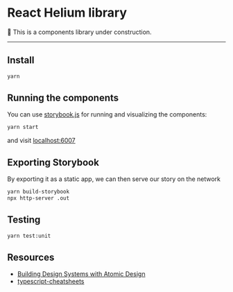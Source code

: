 # React Helium library

🚧 This is a components library under construction.

<hr>

## Install

```bash
yarn
```

## Running the components

You can use [storybook.js](https://storybook.js.org/) for running and visualizing the components:

```bash
yarn start
```

and visit [localhost:6007](http://localhost:6007)

## Exporting Storybook

By exporting it as a static app, we can then serve our story on the network

```bash
yarn build-storybook
npx http-server .out
```

## Testing

```bash
yarn test:unit
```

## Resources

- [Building Design Systems with Atomic Design](https://medium.muz.li/building-design-systems-with-atomic-design-93a13286f676)
- [typescript-cheatsheets](https://github.com/typescript-cheatsheets/react-typescript-cheatsheet)
